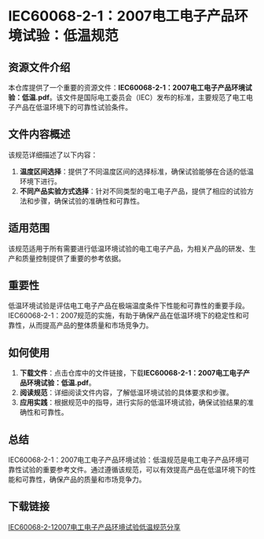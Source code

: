 # IEC60068-2-1：2007电工电子产品环境试验：低温规范

## 资源文件介绍

本仓库提供了一个重要的资源文件：**IEC60068-2-1：2007电工电子产品环境试验：低温.pdf**。该文件是国际电工委员会（IEC）发布的标准，主要规范了电工电子产品在低温环境下的可靠性试验条件。

## 文件内容概述

该规范详细描述了以下内容：

1. **温度区间选择**：提供了不同温度区间的选择标准，确保试验能够在合适的低温环境下进行。
2. **不同产品实验方式选择**：针对不同类型的电工电子产品，提供了相应的试验方法和步骤，确保试验的准确性和可靠性。

## 适用范围

该规范适用于所有需要进行低温环境试验的电工电子产品，为相关产品的研发、生产和质量控制提供了重要的参考依据。

## 重要性

低温环境试验是评估电工电子产品在极端温度条件下性能和可靠性的重要手段。IEC60068-2-1：2007规范的实施，有助于确保产品在低温环境下的稳定性和可靠性，从而提高产品的整体质量和市场竞争力。

## 如何使用

1. **下载文件**：点击仓库中的文件链接，下载**IEC60068-2-1：2007电工电子产品环境试验：低温.pdf**。
2. **阅读规范**：详细阅读文件内容，了解低温环境试验的具体要求和步骤。
3. **应用实践**：根据规范中的指导，进行实际的低温环境试验，确保试验结果的准确性和可靠性。

## 总结

IEC60068-2-1：2007电工电子产品环境试验：低温规范是电工电子产品环境可靠性试验的重要参考文件。通过遵循该规范，可以有效提高产品在低温环境下的性能和可靠性，确保产品的质量和市场竞争力。

## 下载链接

[IEC60068-2-12007电工电子产品环境试验低温规范分享](https://pan.quark.cn/s/c833d8f5d862)